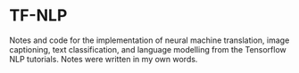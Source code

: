 # TF-NLP
Notes and code for the implementation of neural machine translation, image captioning, text classification, and language modelling from the Tensorflow NLP tutorials. Notes were written in my own words.
